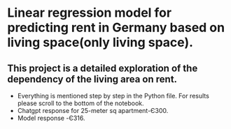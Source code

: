 # Linear regression model for predicting rent in Germany based on living space(only living space).
## This project is a detailed exploration of the dependency of the living area on rent.
- Everything is mentioned step by step in the Python file. For results please scroll to the bottom of the notebook.
- Chatgpt response for 25-meter sq apartment-Є300.
- Model response -Є316.
